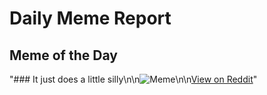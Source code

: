 # Daily Meme Report

## Meme of the Day
"### It just does a little silly\n\n![Meme](https://i.redd.it/0zw22yvxalqf1.png)\n\n[View on Reddit](https://redd.it/1nn4wjw)"

